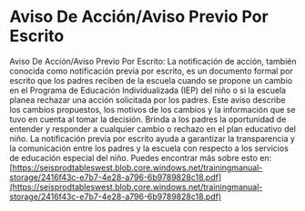 # Aviso De Acción/Aviso Previo Por Escrito
Aviso De Acción/Aviso Previo Por Escrito: La notificación de acción, también conocida como notificación previa por escrito, es un documento formal por escrito que los padres reciben de la escuela cuando se propone un cambio en el Programa de Educación Individualizada (IEP) del niño o si la escuela planea rechazar una acción solicitada por los padres. Este aviso describe los cambios propuestos, los motivos de los cambios y la información que se tuvo en cuenta al tomar la decisión. Brinda a los padres la oportunidad de entender y responder a cualquier cambio o rechazo en el plan educativo del niño. La notificación previa por escrito ayuda a garantizar la transparencia y la comunicación entre los padres y la escuela con respecto a los servicios de educación especial del niño.
Puedes encontrar más sobre esto en: [https://seisprodtableswest.blob.core.windows.net/trainingmanual-storage/2416f43c-e7b7-4e28-a796-6b9789828c18.pdf](https://seisprodtableswest.blob.core.windows.net/trainingmanual-storage/2416f43c-e7b7-4e28-a796-6b9789828c18.pdf)